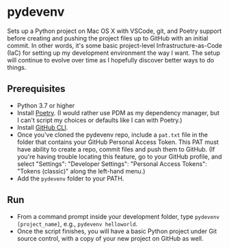 # pydevenv
Sets up a Python project on Mac OS X with VSCode, git, and Poetry support before creating and pushing the project files up to GitHub with an initial commit. In other words, it's some basic project-level Infrastructure-as-Code (IaC) for setting up my development environment the way I want. The setup will continue to evolve over time as I hopefully discover better ways to do things.

## Prerequisites
* Python 3.7 or higher
* Install [Poetry](https://python-poetry.org). (I would rather use PDM as my dependency manager, but I can't script my choices or defaults like I can with Poetry.) 
* Install [GitHub CLI](https://cli.github.com). 
* Once you've cloned the pydevenv repo, include a `pat.txt` file in the folder that contains your GitHub Personal Access Token. This PAT must have ability to create a repo, commit files and push them to GitHub. (If you're having trouble locating this feature, go to your GitHub profile, and select "Settings": "Developer Settings": "Personal Access Tokens": "Tokens (classic)" along the left-hand menu.)
* Add the `pydevenv` folder to your PATH.

## Run 
* From a command prompt inside your development folder, type `pydevenv [project_name]`, e.g., `pydevenv helloworld`.
* Once the script finishes, you will have a basic Python project under Git source control, with a copy of your new project on GitHub as well.
